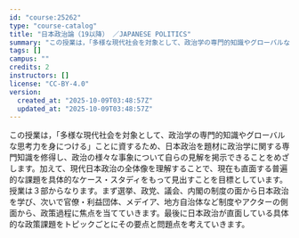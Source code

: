 ```yaml
---
id: "course:25262"
type: "course-catalog"
title: "日本政治論（19以降） ／JAPANESE POLITICS"
summary: "この授業は，「多様な現代社会を対象として、政治学の専門的知識やグローバルな思考力を身につける」ことに資するため、日本政治を題材に政治学に関する専門知識を修得し、政治の様々な事象について自らの見解を掲示できることをめざします。加えて、現代日本…"
tags: []
campus: ""
credits: 2
instructors: []
license: "CC-BY-4.0"
version:
  created_at: "2025-10-09T03:48:57Z"
  updated_at: "2025-10-09T03:48:57Z"
---
```

この授業は，「多様な現代社会を対象として、政治学の専門的知識やグローバルな思考力を身につける」ことに資するため、日本政治を題材に政治学に関する専門知識を修得し、政治の様々な事象について自らの見解を掲示できることをめざします。加えて、現代日本政治の全体像を理解することで、現在も直面する普遍的な課題を具体的なケース・スタディをもって見出すことを目標としています。 授業は３部からなります。まず選挙、政党、議会、内閣の制度の面から日本政治を学び、次いで官僚・利益団体、メデイア、地方自治体など制度やアクターの側面から、政策過程に焦点を当てていきます。最後に日本政治が直面している具体的な政策課題をトピックごとにその要点と問題点を考えていきます。
